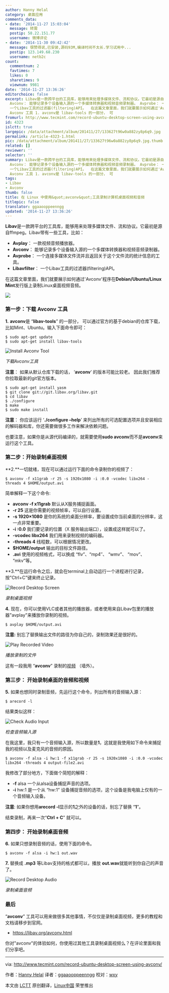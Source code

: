 ```yaml
---
author: Hanny Helal
category: 桌面应用
comments_data:
- date: '2014-11-27 15:03:04'
  message: 转需
  postip: 58.22.151.77
  username: 微博评论
- date: '2014-11-30 09:42:42'
  message: 很赞得说,已安装,源码93M,编译时间不太长.学习试用中...
  postip: 123.149.68.230
  username: netb2c
count:
  commentnum: 2
  favtimes: 7
  likes: 0
  sharetimes: 9
  viewnum: 9981
date: '2014-11-27 13:36:26'
editorchoice: false
excerpt: Libav是一款跨平台的工具库，能够用来处理多媒体文件、流和协议。它最初是源自ffmpeg。Libav带有一些工具，比如：  Avplay： 一款视频音频播放器。
  Avconv： 能够记录多个设备输入源的一个多媒体转换器和视频音频录制器。 Avprobe： 一个连接多媒体文件流并且返回关于这个文件流的统计信息的工具。 Libavfilter：
  一个Libav工具的过滤器(filtering)API。  在这篇文章里面，我们就要展示如何通过'Avconv'程序在Debian/Ubuntu/Linux Mint发行版上录制Linux桌面视频音频。  第一步：下载
  Avconv 工具 1. avconv是 libav-tools 的一部分， 可
fromurl: http://www.tecmint.com/record-ubuntu-desktop-screen-using-avconv/
id: 4323
islctt: true
largepic: /data/attachment/album/201411/27/133627t96w0a882zy8p6q9.jpg
permalink: /article-4323-1.html
pic: /data/attachment/album/201411/27/133627t96w0a882zy8p6q9.jpg.thumb.jpg
related: []
reviewer: ''
selector: ''
summary: Libav是一款跨平台的工具库，能够用来处理多媒体文件、流和协议。它最初是源自ffmpeg。Libav带有一些工具，比如：  Avplay： 一款视频音频播放器。
  Avconv： 能够记录多个设备输入源的一个多媒体转换器和视频音频录制器。 Avprobe： 一个连接多媒体文件流并且返回关于这个文件流的统计信息的工具。 Libavfilter：
  一个Libav工具的过滤器(filtering)API。  在这篇文章里面，我们就要展示如何通过'Avconv'程序在Debian/Ubuntu/Linux Mint发行版上录制Linux桌面视频音频。  第一步：下载
  Avconv 工具 1. avconv是 libav-tools 的一部分， 可
tags:
- Libav
- Avconv
thumb: false
title: 在 Linux 中使用&quot;avconv&quot;工具录制计算机桌面视频和音频
titlepic: false
translator: ggaaooppeenngg
updated: '2014-11-27 13:36:26'
---
```


**Libav**是一款跨平台的工具库，能够用来处理多媒体文件、流和协议。它最初是源自ffmpeg。Libav带有一些工具，比如：


* **Avplay**： 一款视频音频播放器。
* **Avconv**： 能够记录多个设备输入源的一个多媒体转换器和视频音频录制器。
* **Avprobe**： 一个连接多媒体文件流并且返回关于这个文件流的统计信息的工具。
* **Libavfilter**： 一个Libav工具的过滤器(filtering)API。


在这篇文章里面，我们就要展示如何通过'Avconv'程序在**Debian/Ubuntu/Linux Mint**发行版上录制Linux桌面视频音频。


![](/data/attachment/album/201411/27/133627t96w0a882zy8p6q9.jpg)


### 第一步：下载 Avconv 工具


**1.** **avconv**是 “**libav-tools**” 的一部分， 可以通过官方的基于debian的仓库下载，比如Mint、Ubuntu。输入下面命令即可：



```
$ sudo apt-get update
$ sudo apt-get install libav-tools

```

![Install Avconv Tool](/data/attachment/album/201411/27/133630f71p421zhp77u2gv.jpeg)


*下载Avconv工具*


**注意**： 如果从默认仓库下载的话， ‘**avconv**’ 的版本可能比较老。 因此我们推荐你拉取最新的git官方版本。



```
$ sudo apt-get install yasm
$ git clone git://git.libav.org/libav.git
$ cd libav
$ ./configure
$ make
$ sudo make install

```

**注意**： 你应该运行 ‘**./configure –help**’ 来列出所有的可选配置选项并且安装相应的解码器和库，你还需要做很多工作来解决依赖问题。


也要注意，如果你是从源代码编译的，就需要使用**sudo avconv**而不是**avconv**来运行这个工具。


### 第二步：开始录制桌面视频


**2.**一切就绪，现在可以通过运行下面的命令录制你的视频了：



```
$ avconv -f x11grab -r 25 -s 1920x1080 -i :0.0 -vcodec libx264 -threads 4 $HOME/output.avi

```

简单解释一下这个命令:


* **avconv -f x11grab** 默认从X服务捕捉画面。
* **-r 25** 这是你需要的视频帧率，可以自行设置。
* **-s 1920×1080** 是你的系统的桌面分辨率，要设置成你当前桌面的分辨率，这一点非常重要。
* **-i :0.0** 我们要记录的位置（X 服务输出端口），设置成这样就可以了。
* **-vcodec libx264** 我们用来录制视频的编码器。
* **-threads 4** 线程数，可以根据情况更改。
* **$HOME/output** 输出的目标文件路径。
* **.avi** 使用的视频格式，可以换成 “flv”、“mp4″、 “wmv”、 “mov”、 “mkv”等。


**3.**在运行命令之后，就会在terminal上自动运行一个进程进行记录，按"Ctrl+C"键来终止记录。


![Record Desktop Screen](/data/attachment/album/201411/27/133632beztzstjse909ld4.jpeg)


*录制桌面视频*


**4.** 现在，你可以使用VLC或者其他的播放器，或者使用来自Libav包里的播放器"avplay"来播放你录制的视频。



```
$ avplay $HOME/output.avi

```

**注意:** 别忘了替换输出文件的路径为你自己的，录制效果还是很好的。


![Play Recorded Video](/data/attachment/album/201411/27/133635fhy6ddh6qyp1p3qa.jpeg)


*播放录制的文件*


这有一段我用 “**avconv**” 录制的[视频](http://www.youtube.com/embed/g1FEh4wByGE) （墙外）。


### 第三步： 开始录制桌面的音频和视频


**5.** 如果也想同时录制音频，先运行这个命令，列出所有的音频输入源：



```
$ arecord -l

```

结果类似这样：


![Check Audio Input](/data/attachment/album/201411/27/133637oo4hl8fll8y8l4sz.png)


*检查音频输入源*


在我这里，我只有一个音频输入源，所以数量是**1**，这就是我使用如下命令来捕捉我的视频以及麦克风的音频的原因。



```
$ avconv -f alsa -i hw:1 -f x11grab -r 25 -s 1920x1080 -i :0.0 -vcodec libx264 -threads 4 output-file2.avi

```

我修改了部分地方，下面做个简短的解释：


* **-f** alsa 一个从alsa设备捕捉声音的选项。
* **-i** hw:1 是一个从 “hw:1” 设备捕捉音频的选项，这个设备是我电脑上仅有的一个音频输入设备。


**注意**: 如果你想用**arecord -l**显示的**1**之外的设备的话，别忘了替换 “**1**”。


结束录制，再来一次“**Ctrl + C**” 就可以。


### 第四步： 开始录制桌面音频


**6.** 如果只想录制音频的话，使用下面的命令。



```
$ avconv -f alsa -i hw:1 out.wav

```

**7.** 替换成 **.mp3** 等Libav支持的格式都可以，播放 **out.wav**就能听到你自己的声音了。


![Record Desktop Audio](/data/attachment/album/201411/27/133640fl14z1pm4jfsfvn4.png)


*录制桌面音频*


### 最后


“**avconv**” 工具可以用来做很多其他事情，不仅仅是录制桌面视频，更多的教程和文档请移步到官网。


* <https://libav.org/avconv.html>


你对"avconv"的体验如何，你使用过其他工具录制桌面视频么？在评论里面和我们分享吧。




---


via: <http://www.tecmint.com/record-ubuntu-desktop-screen-using-avconv/>


作者：[Hanny Helal](http://www.tecmint.com/author/hannyhelal/) 译者：[ggaaooppeenngg](https://github.com/ggaaooppeenngg) 校对：[wxy](https://github.com/wxy)


本文由 [LCTT](https://github.com/LCTT/TranslateProject) 原创翻译，[Linux中国](http://linux.cn/) 荣誉推出